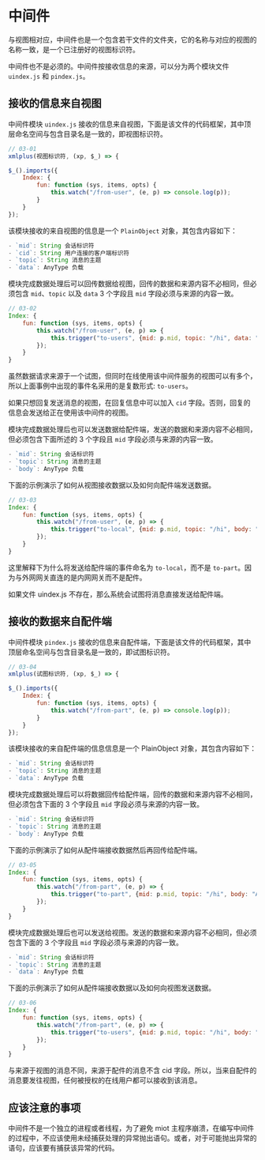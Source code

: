 # 中间件

与视图相对应，中间件也是一个包含若干文件的文件夹，它的名称与对应的视图的名称一致，是一个已注册好的视图标识符。

中间件也不是必须的。中间件按接收信息的来源，可以分为两个模块文件 `uindex.js` 和 `pindex.js`。

## 接收的信息来自视图

中间件模块 `uindex.js` 接收的信息来自视图，下面是该文件的代码框架，其中顶层命名空间与包含目录名是一致的，即视图标识符。

```js
// 03-01
xmlplus(视图标识符, (xp, $_) => {

$_().imports({
    Index: {
        fun: function (sys, items, opts) {
            this.watch("/from-user", (e, p) => console.log(p));
        }
    }
});
```

该模块接收的来自视图的信息是一个 `PlainObject` 对象，其包含内容如下：

```js
- `mid`: String 会话标识符
- `cid`: String 用户连接的客户端标识符
- `topic`: String 消息的主题
- `data`: AnyType 负载
```

模块完成数据处理后可以回传数据给视图，回传的数据和来源内容不必相同，但必须包含 `mid`、`topic` 以及 `data` 3 个字段且 `mid` 字段必须与来源的内容一致。

```js
// 03-02
Index: {
    fun: function (sys, items, opts) {
        this.watch("/from-user", (e, p) => {
            this.trigger("to-users", {mid: p.mid, topic: "/hi", data: "Alice"});
        });
    }
}
```

虽然数据请求来源于一个试图，但同时在线使用该中间件服务的视图可以有多个，所以上面事例中出现的事件名采用的是复数形式: `to-users`。

如果只想回复发送消息的视图，在回复信息中可以加入 `cid` 字段。否则，回复的信息会发送给正在使用该中间件的视图。

模块完成数据处理后也可以发送数据给配件端，发送的数据和来源内容不必相同，但必须包含下面所述的 3 个字段且 `mid` 字段必须与来源的内容一致。

```js
- `mid`: String 会话标识符
- `topic`: String 消息的主题
- `body`: AnyType 负载
```

下面的示例演示了如何从视图接收数据以及如何向配件端发送数据。

```js
// 03-03
Index: {
    fun: function (sys, items, opts) {
        this.watch("/from-user", (e, p) => {
            this.trigger("to-local", {mid: p.mid, topic: "/hi", body: "Bob"});
        });
    }
}
```

这里解释下为什么将发送给配件端的事件命名为 `to-local`，而不是 `to-part`。因为与外网网关直连的是内网网关而不是配件。

如果文件 uindex.js 不存在，那么系统会试图将消息直接发送给配件端。

## 接收的数据来自配件端

中间件模块 `pindex.js` 接收的信息来自配件端，下面是该文件的代码框架，其中顶层命名空间与包含目录名是一致的，即试图标识符。

```js
// 03-04
xmlplus(试图标识符, (xp, $_) => {

$_().imports({
    Index: {
        fun: function (sys, items, opts) {
            this.watch("/from-part", (e, p) => console.log(p));
        }
    }
});
```

该模块接收的来自配件端的信息信息是一个 PlainObject 对象，其包含内容如下：

```js
- `mid`: String 会话标识符
- `topic`: String 消息的主题
- `data`: AnyType 负载
```

模块完成数据处理后可以将数据回传给配件端，回传的数据和来源内容不必相同，但必须包含下面的 3 个字段且 `mid` 字段必须与来源的内容一致。

```js
- `mid`: String 会话标识符
- `topic`: String 消息的主题
- `body`: AnyType 负载
```

下面的示例演示了如何从配件端接收数据然后再回传给配件端。

```js
// 03-05
Index: {
    fun: function (sys, items, opts) {
        this.watch("/from-part", (e, p) => {
            this.trigger("to-part", {mid: p.mid, topic: "/hi", body: "Alice"});
        });
    }
}
```

模块完成数据处理后也可以发送给视图。发送的数据和来源内容不必相同，但必须包含下面的 3 个字段且 `mid` 字段必须与来源的内容一致。

```js
- `mid`: String 会话标识符
- `topic`: String 消息的主题
- `data`: AnyType 负载
```

下面的示例演示了如何从配件端接收数据以及如何向视图发送数据。

```js
// 03-06
Index: {
    fun: function (sys, items, opts) {
        this.watch("/from-part", (e, p) => {
            this.trigger("to-users", {mid: p.mid, topic: "/hi", body: "Bob"});
        });
    }
}
```

与来源于视图的消息不同，来源于配件的消息不含 cid 字段。所以，当来自配件的消息要发往视图，任何被授权的在线用户都可以接收到该消息。

## 应该注意的事项

中间件不是一个独立的进程或者线程，为了避免 miot 主程序崩溃，在编写中间件的过程中，不应该使用未经捕获处理的异常抛出语句。或者，对于可能抛出异常的语句，应该要有捕获该异常的代码。